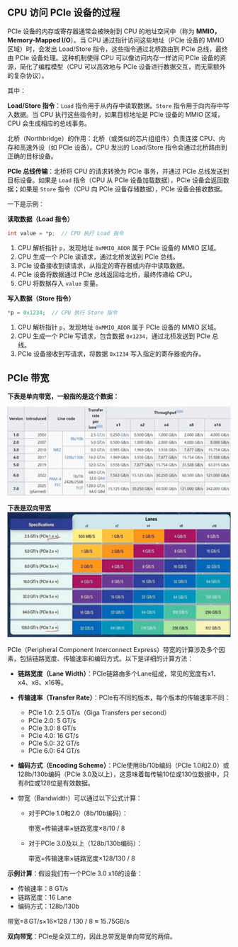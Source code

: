 

## CPU 访问 PCIe 设备的过程

PCIe 设备的内存或寄存器通常会被映射到 CPU 的地址空间中（称为 **MMIO，Memory-Mapped I/O**）。当 CPU 通过指针访问这些地址（PCIe 设备的 MMIO 区域）时，会发出 Load/Store 指令，这些指令通过北桥路由到 PCIe 总线，最终由 PCIe 设备处理。这种机制使得 CPU 可以像访问内存一样访问 PCIe 设备的资源，简化了编程模型（CPU 可以高效地与 PCIe 设备进行数据交互，而无需额外的复杂协议）。

其中：

**Load/Store 指令**：`Load` 指令用于从内存中读取数据。`Store` 指令用于向内存中写入数据。当 CPU 执行这些指令时，如果目标地址是 PCIe 设备的 MMIO 区域，CPU 会生成相应的总线事务。

北桥（Northbridge）的作用：北桥（或类似的芯片组组件）负责连接 CPU、内存和高速外设（如 PCIe 设备）。CPU 发出的 Load/Store 指令会通过北桥路由到正确的目标设备。

**PCIe 总线传输**：北桥将 CPU 的请求转换为 PCIe 事务，并通过 PCIe 总线发送到目标设备。如果是 `Load` 指令（CPU 从 PCIe 设备加载数据），PCIe 设备会返回数据；如果是 `Store` 指令（CPU 向 PCIe 设备存储数据），PCIe 设备会接收数据。

一下是示例：

**读取数据（Load 指令）**

```c
int value = *p;  // CPU 执行 Load 指令
```

1. CPU 解析指针 `p`，发现地址 `0xMMIO_ADDR` 属于 PCIe 设备的 MMIO 区域。
2. CPU 生成一个 PCIe 读请求，通过北桥发送到 PCIe 总线。
3. PCIe 设备接收到读请求，从指定的寄存器或内存中读取数据。
4. PCIe 设备将数据通过 PCIe 总线返回给北桥，最终传递给 CPU。
5. CPU 将数据存入 `value` 变量。

**写入数据（Store 指令）**

```c
*p = 0x1234;  // CPU 执行 Store 指令
```

1. CPU 解析指针 `p`，发现地址 `0xMMIO_ADDR` 属于 PCIe 设备的 MMIO 区域。
2. CPU 生成一个 PCIe 写请求，包含数据 `0x1234`，通过北桥发送到 PCIe 总线。
3. PCIe 设备接收到写请求，将数据 `0x1234` 写入指定的寄存器或内存。

## PCIe 带宽

**下表是单向带宽，一般指的是这个数据：**

![image-20250113143136987](assets/readme/image-20250113143136987.png)

**下表是双向带宽**![](assets/readme/image-20250113141646191.png)

PCIe（Peripheral Component Interconnect Express）带宽的计算涉及多个因素，包括链路宽度、传输速率和编码方式。以下是详细的计算方法：

- **链路宽度（Lane Width）**：PCIe链路由多个Lane组成，常见的宽度有x1、x4、x8、x16等。
- **传输速率（Transfer Rate）**：PCIe有不同的版本，每个版本的传输速率不同：
  - PCIe 1.0: 2.5 GT/s（Giga Transfers per second）
  - PCIe 2.0: 5 GT/s
  - PCIe 3.0: 8 GT/s
  - PCIe 4.0: 16 GT/s
  - PCIe 5.0: 32 GT/s
  - PCIe 6.0: 64 GT/s
- **编码方式（Encoding Scheme）**：PCIe使用8b/10b编码（PCIe 1.0和2.0）或128b/130b编码（PCIe 3.0及以上），这意味着每传输10位或130位数据中，只有8位或128位是有效数据。

- 带宽（Bandwidth）可以通过以下公式计算：

  - 对于PCIe 1.0和2.0（8b/10b编码）：

    带宽=传输速率×链路宽度×8/10 / 8

  - 对于PCIe 3.0及以上（128b/130b编码）：

    带宽=传输速率×链路宽度×128/130 / 8

**示例计算**：假设我们有一个PCIe 3.0 x16的设备：

- 传输速率：8 GT/s
- 链路宽度：16 Lane
- 编码方式：128b/130b

带宽=8 GT/s×16×128 / 130 / 8 ≈ 15.75GB/s

**双向带宽**：PCIe是全双工的，因此总带宽是单向带宽的两倍。

